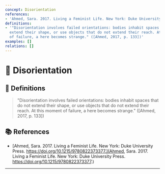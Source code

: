 ```yaml
---
concept: Disorientation
references:
- 'Ahmed, Sara. 2017. Living a Feminist Life. New York: Duke University Press. https://doi.org/10.1215/9780822373377.'
definitions:
- '"Disorientation involves failed orientations: bodies inhabit spaces that do not
  extend their shape, or use objects that do not extend their reach. At this moment
  of failure, a here becomes strange." ([Ahmed, 2017, p. 133])'
examples: []
relations: []
---
```


# 🧠 Disorientation

## 📖 Definitions

> "Disorientation involves failed orientations: bodies inhabit spaces that do not extend their shape, or use objects that do not extend their reach. At this moment of failure, a here becomes strange." ([Ahmed, 2017, p. 133])

## 📚 References

- [Ahmed, Sara. 2017. Living a Feminist Life. New York: Duke University Press. https://doi.org/10.1215/9780822373377.](Ahmed, Sara. 2017. Living a Feminist Life. New York: Duke University Press. https://doi.org/10.1215/9780822373377.)


---

<script src="https://giscus.app/client.js"
        data-repo="natesheehan/conceptcartography"
        data-repo-id="R_kgDOPB5QiQ"
        data-category="General"
        data-category-id="DIC_kwDOPB5Qic4CsAxd"
        data-mapping="pathname"
        data-strict="0"
        data-reactions-enabled="1"
        data-emit-metadata="0"
        data-input-position="bottom"
        data-theme="catppuccin_mocha"
        data-lang="en"
        crossorigin="anonymous"
        async>
</script>

